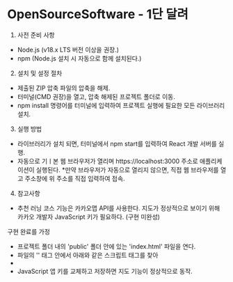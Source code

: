 # OpenSourceSoftware - 1단 달려

1. 사전 준비 사항
- Node.js (v18.x LTS 버전 이상을 권장.)
- npm (Node.js 설치 시 자동으로 함께 설치된다.)

2. 설치 및 설정 절차
- 제출된 ZIP 압축 파일의 압축을 해제.
- 터미널(CMD 권장)을 열고, 압축 해제된 프로젝트 폴더로 이동.
- npm install 명령어를 터미널에 입력하여 프로젝트 실행에 필요한 모든 라이브러리 설치.

3. 실행 방법
- 라이브러리가 설치 되면, 터미널에서 npm start를 입력하여 React 개발 서버를 실행.
- 자동으로 기ㅣ본 웹 브라우저가 열리며 https://localhost:3000 주소로 애플리케이션이 실행된다.
  *만약 브라우저가 자동으로 열리지 않으면, 직접 웹 브라우저를 열고 주소창에 위 주소를 직접 입력하여 접속. 

4. 참고사항
- 추천 러닝 코스 기능은 카카오맵 API를 사용한다. 지도가 정상적으로 보이기 위해 카카오 개발자 JavaScript 키가 필요하다. (구현 미완성)

구현 완료를 가정
- 프로젝트 폴더 내의 'public' 폴더 안에 있는 'index.html' 파일을 연다.
- 파일의 '<head>' 태그 안에서 아래와 같은 스크립트 태그를 찾아
- <script type="text/javascript" src="//dapi.kakao.com/v2/maps/sdk.js?appkey=JAVASCRIPT_KEY 입력 부분&libraries=services"></script> 
- JavaScript 앱 키를 교체하고 저장하면 지도 기능이 정상적으로 동작.
